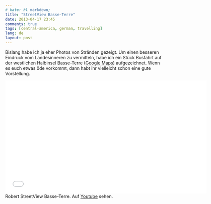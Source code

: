 ```yaml
---
# kate: hl markdown;
title: "StreetView Basse-Terre"
date: 2013-04-17 23:45
comments: true
tags: [central-america, german, travelling]
lang: de
layout: post
---
```


Bislang habe ich ja eher Photos von Stränden gezeigt. Um einen besseren
Eindruck vom Landesinneren zu vermitteln, habe ich ein Stück Busfahrt auf der
westlichen Halbinsel Basse-Terre ([Google Maps][BT]) aufgezeichnet. Wenn es euch
etwas öde vorkommt, dann habt ihr vielleicht schon eine gute Vorstellung.

<div class="thumbnail" markdown="0" style="width: 650px">
  <iframe width="640" height="360" src="//www.youtube.com/embed/thNIYD3ze5A?HD=1;rel=0;showinfo=0;controls=1" frameborder="0" allowfullscreen></iframe>
  <div class="caption">Robert StreetView Basse-Terre. Auf <a href="http://youtu.be/thNIYD3ze5A">Youtube</a> sehen.</div>
</div>

[BT]: https://maps.google.de/maps?q=16.138837,-61.741905&num=1&t=m&z=11&iwloc=A "Link zu Google-Maps"